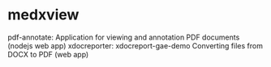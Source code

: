 # medxview
pdf-annotate: Application for viewing and annotation PDF documents (nodejs web app)
xdocreporter: xdocreport-gae-demo Converting files from DOCX to PDF (web app)